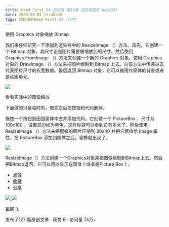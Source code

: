 ```yaml
---
title: Head First C# 中文版 第13章 控件和图形 page592
date: 2009-08-01 11:45:00
tags: 我翻译的Head First C#（习作）
---
```

使用  Graphics  对象缩放  Bitmap

  

我们来仔细研究一下添加到渲染器中的  ResizeImage  （）方法。首先，它创建一个  Bitmap
对象，其尺寸正是图片需要被缩放到的尺寸。然后使用  Graphics.FromImage  （）方法来创建一个新的  Graphics  对象。使用
Graphics  对象的  DrawImage  （）方法来把图片绘制到  Bitmap  上去。向该方法中传递进去代表图片尺寸的长宽数值。最后返回
Bitmap  对象，它可以被用作窗体的背景或者是动画单元。

  

![](https://p-blog.csdn.net/images/p_blog_csdn_net/cuipengfei1/EntryImages/20090801/2009-08-01_10-49-47633847239951073595.jpg)

看看实际中的图像缩放

  

下面做的只是临时的，做完之后把按钮和代码删掉。

  

拖拽一个按钮到田园窗体中去并添加代码。它创建一个  PictureBox  ，尺寸为  100x100
，设置其边线为黑色，这样你就可以看到它有多大了。然后使用  ResizeImage  （）方法来把蜜蜂的图片压缩到  80x40  并把它赋值给
Image  属性。把  PictureBox  添加到窗体之后，蜜蜂就出现了。

  

![](https://p-blog.csdn.net/images/p_blog_csdn_net/cuipengfei1/EntryImages/20090801/2009-08-01_11-01-59633847239951698595.jpg)

ResizeImage（）方法创建一个Graphics对象来把图像绘制到Bitmap上去。然后把Bitmap返回，它可以用以显示在窗体上或者是Picture
Box上。

  * [ 点赞  ](javascript:;)
  * [ 收藏  ](javascript:;)
  * [ 分享 ](javascript:;)

[ ![](https://profile.csdnimg.cn/5/2/5/3_cuipengfei1)
![](https://g.csdnimg.cn/static/user-reg-year/1x/11.png)
](https://blog.csdn.net/cuipengfei1)

[ 崔鹏飞 ](https://blog.csdn.net/cuipengfei1)

发布了127 篇原创文章  ·  获赞 8  ·  访问量 74万+

